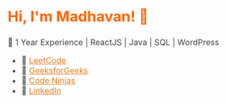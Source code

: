 <h2 style="color: #FF6600; font-size: 1.8rem; font-weight: bold;">
  Hi, I'm Madhavan! 👋
</h2>

<p style="font-size: 1rem; color: #444;">
  💼 1 Year Experience | ReactJS | Java | SQL | WordPress
</p>

<ul style="font-size: 1rem; color: #444;">
  <li>📌 <a href="https://leetcode.com/u/Madhavan09072003/" style="color: #e67e22;">LeetCode</a></li>
  <li>📌 <a href="https://www.geeksforgeeks.org/user/madhavan06qdl/" style="color: #e67e22;">GeeksforGeeks</a></li>
  <li>📌 <a href="https://www.naukri.com/code360/profile/f6a34031-d660-4793-908d-517310126a69" style="color: #e67e22;">Code Ninjas</a></li>
  <li>📌 <a href="https://www.linkedin.com/in/madhavan-m07/" style="color: #e67e22;">LinkedIn</a></li>
</ul>
